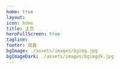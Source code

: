 ```yaml
---
home: true
layout: 
icon: home
title: 主页
heroFullScreen: true
tagline: 
footer: 就酱
bgImage: ./assets/images/bgimg.jpg
bgImageDark: ./assets/images/bgimgdk.jpg
---
```


